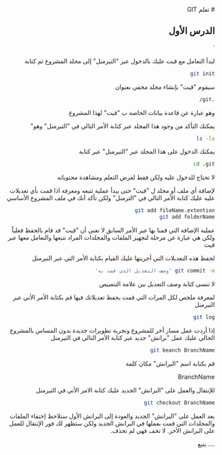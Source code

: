 
<div dir='rtl'>
# تعلم GIT 

## الدرس الأول
`

لبدأ التعامل مع قيت عليك بالدخول عبر "التيرمنل" إلى مجلد المشروع ثم كتابة

```bash
git init
```

سيقوم "قيت" بإنشاء مجلد مخفي بعنوان

```bash
.git/
```

وهو عبارة عن قاعدة بيانات الخاصة ب "قيت" لهذا المشروع

يمكنك التأكد من وجود هذا المجلد عبر كتابة الأمر التالي في "التيرمنل" وهو"
```bash
ls -la
```

يمكنك الدخول على هذا المجلد عبر "التيرمنل" عبر كتابة
```bash
cd .git
```
لا تحتاج للدخول عليه ولكن فقط لغرض التعلم ومشاهدة محتوياته

لإضافة أي ملف أو مجلد ل "قيت" حتى يبدأ عملية تتبعه ومعرفة اذا قمت بأي تعديلات عليه عليك كتابة الأمر التالي في "الترمنل" ولكن تأكد أنك في ملف المشروع الأساسي
```bash
git add fileName.extention
git add folderName
``` 
عملية الإضافة التي قمنا بها عبر الأمر السابق لا تعني أن "قيت" قد قام بالحفظ فعلياً ولكن هي عبارة عن مرحلة لتجهيز الملفات والمجلدات المراد تتبعها والتعامل معها عبر قيت

لحفظ هذه التعديلات التي أجريتها عليك القيام بكتابة الأمر التي عبر التيرمنل
```bash
git commit -m 'وصف التعديل الذي قمت به'
```
لا تنسى كتابة وصف التعديل بين علامة التنصيص

لمعرفة ملخص لكل المرات التي قمت بحفظ تعديلاتك فيها قم بكتابة الأمر الأتي عبر التيرمنل

```bash
git log
```

إذا أردت عمل مسار أخر للمشروع وتجربة تطويرات جديدة بدون المساس بالمشروع الحالي عليك عمل "برانش" جديد عبر كتابة الأمر التالي في التيرمنل

```bash
git beanch BranchName
```

قم بكتابة اسم "البرانش" مكان كلمة

BranchName

للإنتقال والعمل على "البرانش" الجديد عليك كتابة الامر الأتي في التيرمنل

```bash
git checkout BranchName
```

بعد العمل على "البرانش" الجديد والعودة إلى البرانش الأول ستلاحظ إختفاء الملفات والمجلدات التي قمت بعملها في البرانش الجديد ولكن ستظهر لك فور الإنتقال للعمل على البرانش الأخر. لا تخف فهي لم تحذف.

.... يتبع
</div>